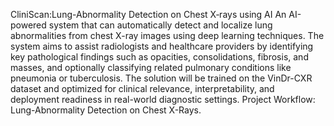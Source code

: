 CliniScan:Lung-Abnormality Detection on Chest X‑rays using AI
An AI-powered system that can automatically detect and localize lung abnormalities
from chest X-ray images using deep learning techniques. The system aims to assist radiologists
and healthcare providers by identifying key pathological findings such as opacities,
consolidations, fibrosis, and masses, and optionally classifying related pulmonary conditions like
pneumonia or tuberculosis. The solution will be trained on the VinDr-CXR dataset and optimized
for clinical relevance, interpretability, and deployment readiness in real-world diagnostic settings.
Project Workflow: Lung-Abnormality Detection on Chest X-Rays.
